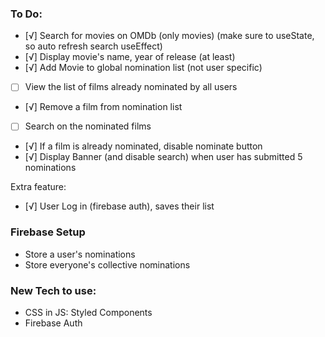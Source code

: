 
### To Do: 

- [√] Search for movies on OMDb (only movies) (make sure to useState, so auto refresh search useEffect)
- [√] Display movie's name, year of release (at least)
- [√] Add Movie to global nomination list (not user specific)
- [ ] View the list of films already nominated by all users
- [√] Remove a film from nomination list 
- [ ] Search on the nominated films
- [√] If a film is already nominated, disable nominate button
- [√] Display Banner (and disable search) when user has submitted 5 nominations 

Extra feature: 
- [√] User Log in (firebase auth), saves their list

### Firebase Setup 
- Store a user's nominations
- Store everyone's collective nominations 

### New Tech to use:
- CSS in JS: Styled Components
- Firebase Auth
